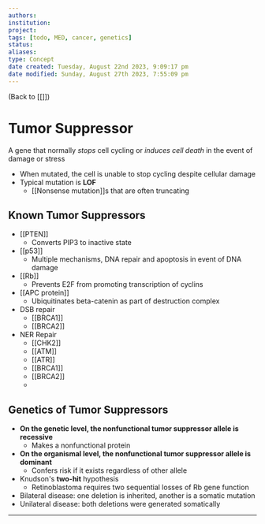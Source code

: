 ```yaml
---
authors: 
institution: 
project: 
tags: [todo, MED, cancer, genetics]
status: 
aliases: 
type: Concept
date created: Tuesday, August 22nd 2023, 9:09:17 pm
date modified: Sunday, August 27th 2023, 7:55:09 pm
---
```


(Back to [[]])

# Tumor Suppressor

A gene that normally _stops_ cell cycling or _induces cell death_ in the event of damage or stress
- When mutated, the cell is unable to stop cycling despite cellular damage
- Typical mutation is **LOF**
	- [[Nonsense mutation]]s that are often truncating
## Known Tumor Suppressors
- [[PTEN]]
	- Converts PIP3 to inactive state
- [[p53]]
	- Multiple mechanisms, DNA repair and apoptosis in event of DNA damage
- [[Rb]]
	- Prevents E2F from promoting transcription of cyclins
- [[APC protein]]
	- Ubiquitinates beta-catenin as part of destruction complex
- DSB repair
	- [[BRCA1]]
	- [[BRCA2]]
- NER Repair
	- [[CHK2]]
	- [[ATM]]
	- [[ATR]]
	- [[BRCA1]]
	- [[BRCA2]]
	- 
## Genetics of Tumor Suppressors
- **On the genetic level, the nonfunctional tumor suppressor allele is recessive**
	- Makes a nonfunctional protein
- **On the organismal level, the nonfunctional tumor suppressor allele is dominant**
	- Confers risk if it exists regardless of other allele
- Knudson's **two-hit** hypothesis
	- Retinoblastoma requires two sequential losses of Rb gene function
- Bilateral disease: one deletion is inherited, another is a somatic mutation
- Unilateral disease: both deletions were generated somatically

---
